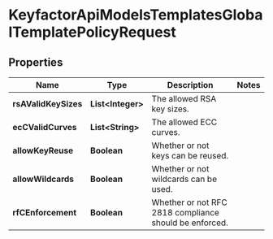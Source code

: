 

# KeyfactorApiModelsTemplatesGlobalTemplatePolicyRequest


## Properties

| Name | Type | Description | Notes |
|------------ | ------------- | ------------- | -------------|
|**rsAValidKeySizes** | **List&lt;Integer&gt;** | The allowed RSA key sizes. |  |
|**ecCValidCurves** | **List&lt;String&gt;** | The allowed ECC curves. |  |
|**allowKeyReuse** | **Boolean** | Whether or not keys can be reused. |  |
|**allowWildcards** | **Boolean** | Whether or not wildcards can be used. |  |
|**rfCEnforcement** | **Boolean** | Whether or not RFC 2818 compliance should be enforced. |  |



